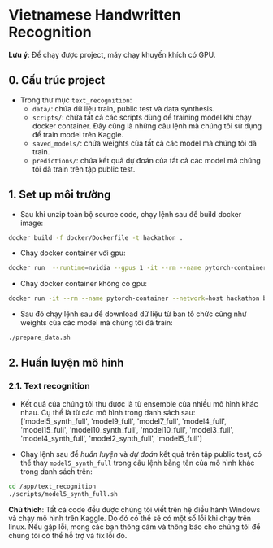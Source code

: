 # Vietnamese Handwritten Recognition

__Lưu ý__: Để chạy được project, máy chạy khuyến khích có GPU.

## 0. Cấu trúc project

- Trong thư mục `text_recognition`:
    - `data/`: chứa dữ liệu train, public test và data synthesis.
    - `scripts/`: chứa tất cả các scripts dùng để training model khi chạy docker container. Đây cũng là những câu lệnh mà chúng tôi sử dụng để train model trên Kaggle.
    - `saved_models/`: chứa weights của tất cả các model mà chúng tôi đã train.
    - `predictions/`: chứa kết quả dự đoán của tất cả các model mà chúng tôi đã train trên tập public test.

## 1. Set up môi trường

- Sau khi unzip toàn bộ source code, chạy lệnh sau để build docker image:
```bash
docker build -f docker/Dockerfile -t hackathon .
```

- Chạy docker container với gpu:
```bash
docker run  --runtime=nvidia --gpus 1 -it --rm --name pytorch-container --network=host hackathon bash
```

- Chạy docker container không có gpu:
```bash
docker run -it --rm --name pytorch-container --network=host hackathon bash
```

- Sau đó chạy lệnh sau để download dữ liệu từ ban tổ chức cũng như weights của các model mà chúng tôi đã train:
```bash
./prepare_data.sh
```

## 2. Huấn luyện mô hinh
### 2.1. Text recognition

- Kết quả của chúng tôi thu được là từ ensemble của nhiều mô hình khác nhau. Cụ thể là từ các mô hình trong danh sách sau:     ['model5_synth_full', 'model9_full', 'model7_full', 'model4_full', 'model15_full', 'model10_synth_full', 'model10_full', 'model3_full', 'model4_synth_full', 'model2_synth_full', 'model5_full']

- Chạy lệnh sau để _huấn luyện_ và _dự đoán_ kết quả trên tập public test, có thể thay `model5_synth_full` trong câu lệnh bằng tên của mô hình khác trong danh sách trên:
```bash
cd /app/text_recognition
./scripts/model5_synth_full.sh
```





__Chú thích__: Tất cả code đều được chúng tôi viết trên hệ điều hành Windows và chạy mô hình trên Kaggle. Do đó có thể sẽ có một số lỗi khi chạy trên linux. Nếu gặp lỗi, mong các bạn thông cảm và thông báo cho chúng tôi để chúng tôi có thể hỗ trợ và fix lỗi đó.


